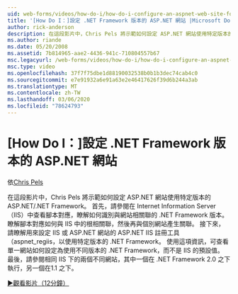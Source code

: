 ```yaml
---
uid: web-forms/videos/how-do-i/how-do-i-configure-an-aspnet-web-site-for-a-net-framework-version
title: '[How Do I：]設定 .NET Framework 版本的 ASP.NET 網站 |Microsoft Docs'
author: rick-anderson
description: 在這段影片中，Chris Pels 將示範如何設定 ASP.NET 網站使用特定版本的 ASP.NET/.NET Framework。 請先參閱如何識別什麼是 。
ms.author: riande
ms.date: 05/20/2008
ms.assetid: 7b814965-aae2-4436-941c-710804557b67
msc.legacyurl: /web-forms/videos/how-do-i/how-do-i-configure-an-aspnet-web-site-for-a-net-framework-version
msc.type: video
ms.openlocfilehash: 37f7f75dbe1d88190032538b0b1b3dec74cab4c0
ms.sourcegitcommit: e7e91932a6e91a63e2e46417626f39d6b244a3ab
ms.translationtype: MT
ms.contentlocale: zh-TW
ms.lasthandoff: 03/06/2020
ms.locfileid: "78624793"
---
```

# <a name="how-do-i-configure-an-aspnet-web-site-for-a-net-framework-version"></a>[How Do I：]設定 .NET Framework 版本的 ASP.NET 網站

依[Chris Pels](https://twitter.com/chrispels)

在這段影片中，Chris Pels 將示範如何設定 ASP.NET 網站使用特定版本的 ASP.NET/.NET Framework。 首先，請參閱在 Internet Information Server （IIS）中查看腳本對應，瞭解如何識別與網站相關聯的 .NET Framework 版本。 瞭解腳本對應如何與 IIS 中的根相關聯，然後再與個別網站產生關聯。 接下來，請瞭解用來設定 IIS 或 ASP.NET 網站的 ASP.NET IIS 註冊工具（aspnet\_regiis，以使用特定版本的 .NET Framework。 使用這項資訊，可查看單一網站如何設定為使用不同版本的 .NET Framework，而不是 IIS 的預設值。 最後，請參閱相同 IIS 下的兩個不同網站，其中一個在 .NET Framework 2.0 之下執行，另一個在1.1 之下。

[&#9654;觀看影片（12分鐘）](https://channel9.msdn.com/Blogs/ASP-NET-Site-Videos/how-do-i-configure-an-aspnet-web-site-for-a-net-framework-version)
